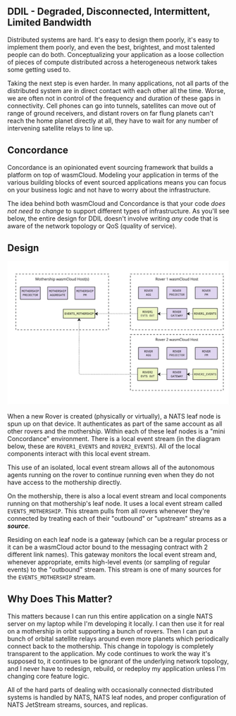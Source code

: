 ## DDIL - Degraded, Disconnected, Intermittent, Limited Bandwidth
Distributed systems are hard. It's easy to design them poorly, it's easy to implement them poorly, and even the best, brightest, and most talented people can do both. Conceptualizing your application as a loose collection of pieces of compute distributed across a heterogeneous network takes some getting used to.

Taking the next step is even harder. In many applications, not all parts of the distributed system are in direct contact with each other all the time. Worse, we are often not in control of the frequency and duration of these gaps in connectivity. Cell phones can go into tunnels, satellites can move out of range of ground receivers, and distant rovers on far flung planets can't reach the home planet directly at all, they have to wait for any number of intervening satellite relays to line up.

## Concordance
Concordance is an opinionated event sourcing framework that builds a platform on top of wasmCloud. Modeling your application in terms of the various building blocks of event sourced applications means you can focus on your business logic and not have to worry about the infrastructure.

The idea behind both wasmCloud and Concordance is that your code _does not need to change_ to support different types of infrastructure. As you'll see below, the entire design for DDIL doesn't involve writing _any_ code that is aware of the network topology or QoS (quality of service).

## Design

![DDIL](./ddil_flow.jpg)

When a new Rover is created (physically or virtually), a NATS leaf node is spun up on that device. It authenticates as part of the same account as all other rovers and the mothership. Within each of these leaf nodes is a "mini Concordance" environment. There is a local event stream (in the diagram below, these are `ROVER1_EVENTS` and `ROVER2_EVENTS`). All of the local components interact with this local event stream.

This use of an isolated, local event stream allows all of the autonomous agents running on the rover to continue running even when they do not have access to the mothership directly.

On the mothership, there is also a local event stream and local components running on that mothership's leaf node. It uses a local event stream called `EVENTS_MOTHERSHIP`. This stream pulls from all rovers whenever they're connected by treating each of their "outbound" or "upstream" streams as a **_source_**.

Residing on each leaf node is a gateway (which can be a regular process or it can be a wasmCloud actor bound to the messaging contract with 2 different link names). This gateway monitors the local event stream and, whenever appropriate, emits high-level events (or sampling of regular events) to the "outbound" stream. This stream is one of many sources for the `EVENTS_MOTHERSHIP` stream.

## Why Does This Matter?
This matters because I can run this entire application on a single NATS server on my laptop while I'm developing it locally. I can then use it for real on a mothership in orbit supporting a bunch of rovers. Then I can put a bunch of orbital satellite relays around even more planets which periodically connect back to the mothership. This change in topology is completely transparent to the application. My code continues to work the way it's supposed to, it continues to be ignorant of the underlying network topology, and I never have to redesign, rebuild, or redeploy my application unless I'm changing core feature logic.

All of the hard parts of dealing with occasionally connected distributed systems is handled by NATS, NATS leaf nodes, and proper configuration of NATS JetStream streams, sources, and replicas.


